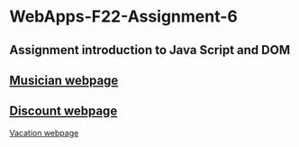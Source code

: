 # WebApps-F22-Assignment-6
Assignment introduction to Java Script and DOM
---
[Musician webpage](https://github.com/44-563-Web-Apps-F22/44563-webapps-assignment-6-Priyankagoud123/blob/466108b70edd5359ccd5dd43cc2c0bbd32369edc/musician.html)
---
[Discount webpage](https://github.com/44-563-Web-Apps-F22/44563-webapps-assignment-6-Priyankagoud123/blob/466108b70edd5359ccd5dd43cc2c0bbd32369edc/discount.html)
---
[Vacation webpage](https://github.com/44-563-Web-Apps-F22/44563-webapps-assignment-6-Priyankagoud123/blob/466108b70edd5359ccd5dd43cc2c0bbd32369edc/vacation.html)
